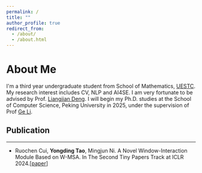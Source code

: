```yaml
---
permalink: /
title: ""
author_profile: true
redirect_from: 
  - /about/
  - /about.html
---
```

# About Me

I'm a third year undergraduate student from School of Mathematics, [UESTC](https://en.uestc.edu.cn/). My research interest includes CV, NLP and AI4SE. I am very fortunate to be advised by Prof. [Liangjian Deng](https://liangjiandeng.github.io/). I will begin my Ph.D. studies at the School of Computer Science, Peking University in 2025, under the supervision of Prof [Ge Li](https://ligechina.github.io/).

## Publication
---
- Ruochen Cui, **Yongding Tao**, Mingjun Ni. A Novel Window-Interaction Module Based on W-MSA. In The Second Tiny Papers Track at ICLR 2024.[[paper](https://openreview.net/forum?id=ki4R0z0C4K)]
